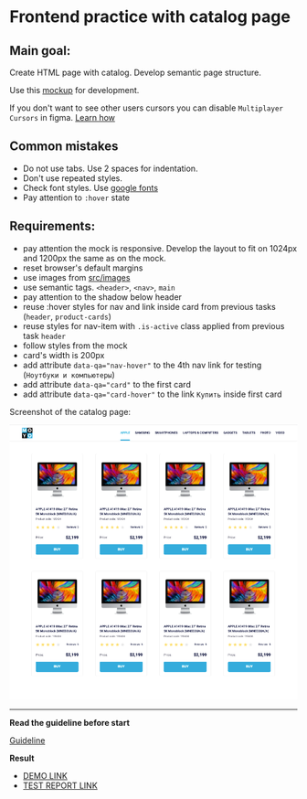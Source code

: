 # Frontend practice with catalog page

## Main goal:
Create HTML page with catalog. Develop semantic page structure.

Use this [mockup](https://www.figma.com/file/euXjY316CHKYkPRO1K0kjLsF/Moyo-Catalog?node-id=0%3A1)
for development.

If you don't want to see other users cursors you can disable `Multiplayer
Cursors` in figma. [Learn how](https://mate-academy.github.io/layout_task-guideline/figma.html#multiplayer-cursors)

## Common mistakes
* Do not use tabs. Use 2 spaces for indentation.
* Don't use repeated styles.
* Check font styles. Use [google fonts](https://fonts.google.com/)
* Pay attention to `:hover` state

## Requirements:

* pay attention the mock is responsive. Develop the layout to fit on 1024px and
1200px the same as on the mock.
* reset browser's default margins
* use images from [src/images](src/images)
* use semantic tags. `<header>`, `<nav>`, `main`
* pay attention to the shadow below header
* reuse :hover styles for nav and link inside card from previous tasks
(`header`, `product-cards`)
* reuse styles for nav-item with `.is-active` class applied from previous task
`header`
* follow styles from the mock
* card's width is 200px
* add attribute `data-qa="nav-hover"` to the 4th nav link for testing (`Ноутбуки
и компьютеры`)
* add attribute `data-qa="card"` to the first card
* add attribute `data-qa="card-hover"` to the link `Купить` inside first card

Screenshot of the catalog page:

![screenshot](./references/catalog-example.png)

---
**Read the guideline before start**

[Guideline](https://mate-academy.github.io/layout_task-guideline/)

**Result**

- [DEMO LINK](https://sherjlok15.github.io/layout_catalog/)
- [TEST REPORT LINK](https://sherjlok15.github.io/layout_catalog/report/html_report/)
